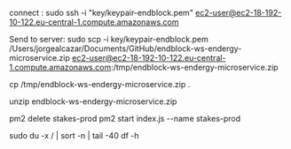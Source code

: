  
connect :
sudo ssh -i "key/keypair-endblock.pem" ec2-user@ec2-18-192-10-122.eu-central-1.compute.amazonaws.com


Send to server:
sudo scp -i key/keypair-endblock.pem /Users/jorgealcazar/Documents/GitHub/endblock-ws-endergy-microservice.zip ec2-user@ec2-18-192-10-122.eu-central-1.compute.amazonaws.com:/tmp/endblock-ws-endergy-microservice.zip

cp /tmp/endblock-ws-endergy-microservice.zip .

unzip endblock-ws-endergy-microservice.zip


pm2 delete stakes-prod 
pm2 start index.js --name stakes-prod

sudo du -x / | sort -n | tail -40
df -h